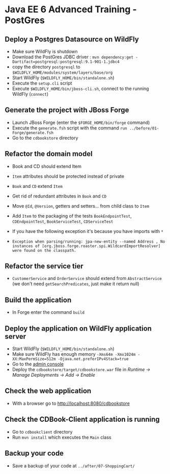 # Java EE 6 Advanced Training - PostGres

## Deploy a Postgres Datasource on WildFly

* Make sure WildFly is shutdown
* Download the PostGres JDBC driver : `mvn dependency:get -Dartifact=postgresql:postgresql:9.1-901-1.jdbc4`
* copy the directory `postgresql` to `$WILDFLY_HOME/modules/system/layers/base/org`
* Start WildFly (`$WILDFLY_HOME/bin/standalone.sh`)
* Execute the `setup.cli` script
* Execute `$WILDFLY_HOME/bin/jboss-cli.sh`, connect to the running WildFly (`connect`)

## Generate the project with JBoss Forge

* Launch JBoss Forge (enter the `$FORGE_HOME/bin/forge` command)
* Execute the `generate.fsh` script with the command `run ../before/01-Forge/generate.fsh` 
* Go to the `cdbookstore` directory

## Refactor the domain model

* Book and CD should extend Item 
* `Item` attributes should be protected instead of private
* `Book` and `CD` extend `Item`
* Get rid of redundant attributes in `Book` and `CD`
* Move `@Id`, `@Version`, getters and setters... from child class to `Item` 
* Add `Item` to the packaging of the tests `BookEndpointTest`, `CDEndpointTest`, `BookServiceTest`, `CDServiceTest` 

* If you have the following exception it's because you have imports with `*`
* `Exception when parsing/running: jpa-new-entity --named Address , No instances of [org.jboss.forge.roaster.spi.WildcardImportResolver] were found on the classpath.`

## Refactor the service tier

* `CustomerService` and `OrderService` should extend from `AbstractService` (we don't need `getSearchPredicates`, just make it return null)

## Build the application

* In Forge enter the command `build` 

## Deploy the application on WildFly application server

* Start WildFly (`$WILDFLY_HOME/bin/standalone.sh`)
* Make sure WildFly has enough memory `-Xms64m -Xmx1024m -XX:MaxPermSize=512m -Djava.net.preferIPv4Stack=true`
* Go to the [admin console](http://localhost:9990/)
* Deploy the `cdbookstore/target/cdbookstore.war` file in _Runtime -> Manage Deployments -> Add -> Enable_

## Check the web application

* With a browser go to [http://localhost:8080/cdbookstore]()

## Check the CDBook-Client application is running

* Go to `cdbookclient` directory
* Run `mvn install` which executes the `Main` class

## Backup your code

* Save a backup of your code at `../after/07-ShoppingCart/`
